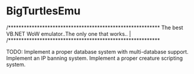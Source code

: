 BigTurtlesEmu
=============


/**********************************************************
The best VB.NET WoW emulator..The only one that works..   |
/**********************************************************














TODO:
Implement a proper database system with multi-database support.
Implement an IP banning system.
Implement a proper creature scripting system.
